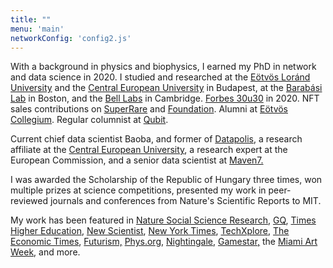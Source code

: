```yaml
---
title: ""
menu: 'main'
networkConfig: 'config2.js'
---
```


With a background in physics and biophysics, I earned my PhD in network and data science in 2020. I studied and researched at the [Eötvös Loránd University](http://hal.elte.hu/kutcsop/3/pmwiki.php?n=Home.Research) and the [Central European University](https://networkdatascience.ceu.edu) in Budapest, at the [Barabási Lab](https://www.barabasilab.com) in Boston, and the [Bell Labs](https://social-dynamics.net) in Cambridge. [Forbes 30u30](https://forbes.hu/extra/forbes30-2020/) in 2020. NFT sales contributions on [SuperRare](https://superrare.com/barabasilab) and [Foundation](https://foundation.app/@barabasilab). Alumni at [Eötvös Collegium](https://hu.wikipedia.org/wiki/Eötvös_József_Collegium). Regular columnist at [Qubit](https://qubit.hu/author/janosovm).

Current chief data scientist Baoba, and former of [Datapolis](https://datapolis.io), a research affiliate at the [Central European University](https://networkdatascience.ceu.edu), a research expert at the European Commission, and a senior data scientist at [Maven7.](https://maven7.com)

I was awarded the Scholarship of the Republic of Hungary three times, won multiple prizes at science competitions, presented my work in peer-reviewed journals and conferences from Nature's Scientific Reports to MIT.

My work has been featured in [Nature Social Science Research](https://socialsciences.nature.com/users/358956-milan-janosov), [GQ](https://www.gqindia.com/content/researcher-just-built-algorithm-predict-game-thrones-character-will-die-next), [Times Higher Education](https://www.timeshighereducation.com/news/phd-student-predicts-who-will-die-next-game-thrones), [New Scientist](https://www.newscientist.com/article/2217628-around-half-of-your-chances-of-career-success-comes-down-to-sheer-luck/), [New York Times](https://www.nytimes.com/2021/05/07/opinion/nft-art-market.html), [TechXplore](https://techxplore.com/news/2017-07-game-thrones-network-character-deaths.html), [The Economic Times](https://economictimes.indiatimes.com/magazines/panache/who-dies-next-in-game-of-thrones-this-computer-program-has-an-answer/articleshow/59722275.cms), [Futurism,](https://futurism.com/a-researcher-just-made-an-algorithm-to-predict-which-game-of-thrones-characters-will-die) [Phys.org](https://phys.org/news/2017-05-predators-faster-prey-drone-tactics.html), [Nightingale](https://nightingaledvs.com/a-network-map-of-the-witcher/), [Gamestar,](https://www.gamestar.hu/masvilag/rendkivul-latvanyosan-abrazoltak-a-the-witcher-szereploinek-kapcsolatait-304242.html) the [Miami Art Week](https://superrare.com/features), and more.
